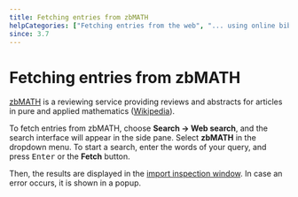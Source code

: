 ```yaml
---
title: Fetching entries from zbMATH
helpCategories: ["Fetching entries from the web", "... using online bibliographic database"]
since: 3.7
---
```


# Fetching entries from zbMATH

[zbMATH](https://www.zbmath.org/) is a reviewing service providing reviews and abstracts for articles in pure and applied mathematics ([Wikipedia](https://en.wikipedia.org/wiki/Zentralblatt_MATH)).


To fetch entries from zbMATH, choose **Search → Web search**, and the search interface will appear in the side pane.
Select **zbMATH** in the dropdown menu.
To start a search, enter the words of your query, and press <kbd>Enter</kbd> or the **Fetch** button.

Then, the results are displayed in the [import inspection window](ImportInspectionDialog).
In case an error occurs, it is shown in a popup.

